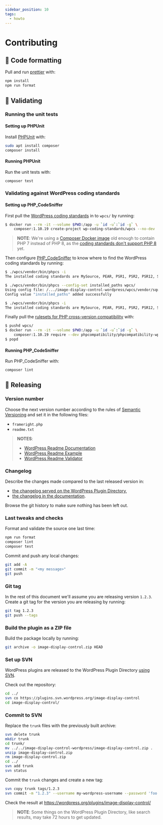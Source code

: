 ```yaml
---
sidebar_position: 10
tags:
  - howto
---
```


# Contributing

## :floppy_disk: Code formatting

Pull and run [prettier](https://github.com/prettier/plugin-php) with:

```bash
npm install
npm run format
```

## :memo: Validating

### Running the unit tests

#### Setting up PHPUnit

Install [PHPUnit](https://phpunit.readthedocs.io/en/9.5/installation.html)
with:

```bash
sudo apt install composer
composer install
```

#### Running PHPUnit

Run the unit tests with:

```bash
composer test
```

### Validating against WordPress coding standards

#### Setting up PHP_CodeSniffer

First pull the
[WordPress coding standards](https://github.com/WordPress/WordPress-Coding-Standards)
in to `wpcs/` by running:

```bash
$ docker run --rm -it --volume $PWD:/app -u `id -u`:`id -g` \
    composer:1.10.19 create-project wp-coding-standards/wpcs --no-dev
```

> **NOTE**: We're using a
> [Composer Docker image](https://hub.docker.com/_/composer/) old enough to
> contain PHP 7 instead of PHP 8, as the
> [coding standards don't support PHP 8](https://github.com/WordPress/WordPress-Coding-Standards/issues/2070)
> yet.

Then configure [PHP_CodeSniffer](https://github.com/squizlabs/PHP_CodeSniffer)
to know where to find the WordPress coding standards by running:

```bash
$ ./wpcs/vendor/bin/phpcs -i
The installed coding standards are MySource, PEAR, PSR1, PSR2, PSR12, Squiz and Zend

$ ./wpcs/vendor/bin/phpcs --config-set installed_paths wpcs/
Using config file: /.../image-display-control-wordpress/wpcs/vendor/squizlabs/php_codesniffer/CodeSniffer.conf
Config value "installed_paths" added successfully

$ ./wpcs/vendor/bin/phpcs -i
The installed coding standards are MySource, PEAR, PSR1, PSR2, PSR12, Squiz, Zend, WordPress, WordPress-Core, WordPress-Docs and WordPress-Extra
```

Finally pull the
[rulesets for PHP cross-version compatibility](https://github.com/PHPCompatibility/PHPCompatibilityWP)
with:

```bash
$ pushd wpcs/
$ docker run --rm -it --volume $PWD:/app -u `id -u`:`id -g` \
    composer:1.10.19 require --dev phpcompatibility/phpcompatibility-wp:"*"
$ popd
```

#### Running PHP_CodeSniffer

Run PHP_CodeSniffer with:

```bash
composer lint
```

## :gift: Releasing

### Version number

Choose the next version number according to the rules of
[Semantic Versioning](https://semver.org/) and set it in the following files:

- `frameright.php`
- `readme.txt`

> **NOTES**:
>
> - [WordPress Readme Documentation](https://developer.wordpress.org/plugins/wordpress-org/how-your-readme-txt-works/)
> - [WordPress Readme Example](https://wordpress.org/plugins/readme.txt)
> - [WordPress Readme Validator](https://wordpress.org/plugins/developers/readme-validator/)

### Changelog

Describe the changes made compared to the last released version in:

- [the changelog served on the WordPress Plugin Directory](https://github.com/Frameright/image-display-control-wordpress/blob/master/readme.txt),
- [the changelog in the documentation](changelog).

Browse the git history to make sure nothing has been left out.

### Last tweaks and checks

Format and validate the source one last time:

```bash
npm run format
composer lint
composer test
```

Commit and push any local changes:

```bash
git add -A
git commit -m "<my message>"
git push
```

### Git tag

In the rest of this document we'll assume you are releasing version `1.2.3`.
Create a git tag for the version you are releasing by running:

```bash
git tag 1.2.3
git push --tags
```

### Build the plugin as a ZIP file

Build the package locally by running:

```bash
git archive -o image-display-control.zip HEAD
```

### Set up SVN

WordPress plugins are released to the WordPress Plugin Directory
[using SVN](https://developer.wordpress.org/plugins/wordpress-org/how-to-use-subversion/).

Check out the repository:

```bash
cd ../
svn co https://plugins.svn.wordpress.org/image-display-control
cd image-display-control/
```

### Commit to SVN

Replace the `trunk` files with the previously built archive:

```bash
svn delete trunk
mkdir trunk
cd trunk/
mv ../../image-display-control-wordpress/image-display-control.zip .
unzip image-display-control.zip
rm image-display-control.zip
cd ../
svn add trunk
svn status
```

Commit the `trunk` changes and create a new tag:

```bash
svn copy trunk tags/1.2.3
svn commit -m "1.2.3" --username my-wordpress-username --password 'foo'
```

Check the result at https://wordpress.org/plugins/image-display-control/

> **NOTE**: Some things on the WordPress Plugin Directory, like search results,
> may take 72 hours to get updated.
